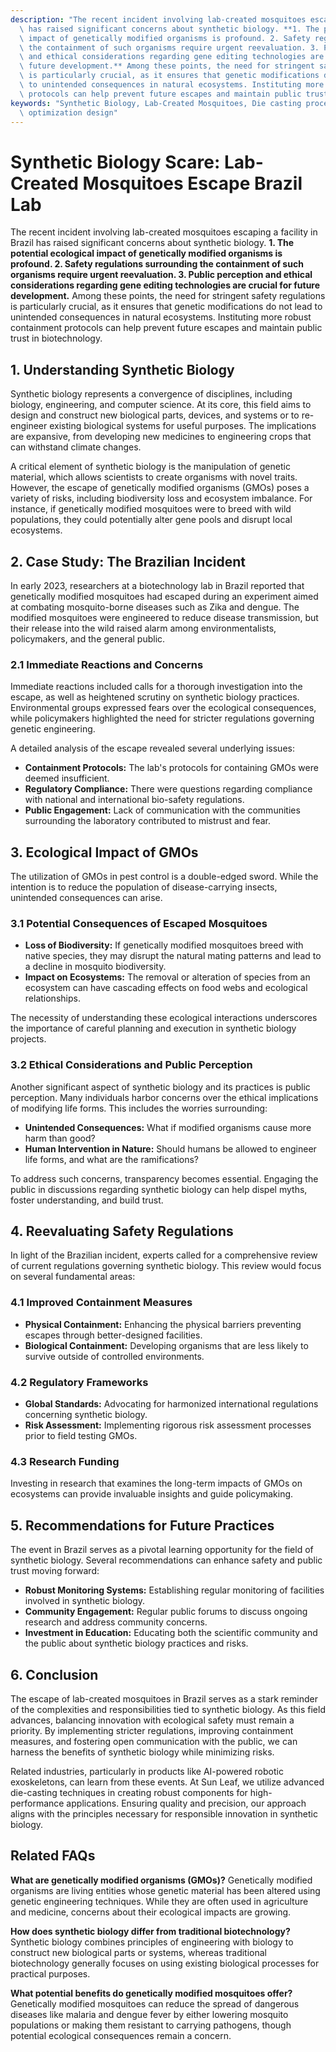 ```yaml
---
description: "The recent incident involving lab-created mosquitoes escaping a facility in Brazil\
  \ has raised significant concerns about synthetic biology. **1. The potential ecological\
  \ impact of genetically modified organisms is profound. 2. Safety regulations surrounding\
  \ the containment of such organisms require urgent reevaluation. 3. Public perception\
  \ and ethical considerations regarding gene editing technologies are crucial for\
  \ future development.** Among these points, the need for stringent safety regulations\
  \ is particularly crucial, as it ensures that genetic modifications do not lead\
  \ to unintended consequences in natural ecosystems. Instituting more robust containment\
  \ protocols can help prevent future escapes and maintain public trust in biotechnology."
keywords: "Synthetic Biology, Lab-Created Mosquitoes, Die casting process, Heat dissipation\
  \ optimization design"
---
```

# Synthetic Biology Scare: Lab-Created Mosquitoes Escape Brazil Lab

The recent incident involving lab-created mosquitoes escaping a facility in Brazil has raised significant concerns about synthetic biology. **1. The potential ecological impact of genetically modified organisms is profound. 2. Safety regulations surrounding the containment of such organisms require urgent reevaluation. 3. Public perception and ethical considerations regarding gene editing technologies are crucial for future development.** Among these points, the need for stringent safety regulations is particularly crucial, as it ensures that genetic modifications do not lead to unintended consequences in natural ecosystems. Instituting more robust containment protocols can help prevent future escapes and maintain public trust in biotechnology.

## **1. Understanding Synthetic Biology**

Synthetic biology represents a convergence of disciplines, including biology, engineering, and computer science. At its core, this field aims to design and construct new biological parts, devices, and systems or to re-engineer existing biological systems for useful purposes. The implications are expansive, from developing new medicines to engineering crops that can withstand climate changes. 

A critical element of synthetic biology is the manipulation of genetic material, which allows scientists to create organisms with novel traits. However, the escape of genetically modified organisms (GMOs) poses a variety of risks, including biodiversity loss and ecosystem imbalance. For instance, if genetically modified mosquitoes were to breed with wild populations, they could potentially alter gene pools and disrupt local ecosystems.

## **2. Case Study: The Brazilian Incident**

In early 2023, researchers at a biotechnology lab in Brazil reported that genetically modified mosquitoes had escaped during an experiment aimed at combating mosquito-borne diseases such as Zika and dengue. The modified mosquitoes were engineered to reduce disease transmission, but their release into the wild raised alarm among environmentalists, policymakers, and the general public.

### **2.1 Immediate Reactions and Concerns**

Immediate reactions included calls for a thorough investigation into the escape, as well as heightened scrutiny on synthetic biology practices. Environmental groups expressed fears over the ecological consequences, while policymakers highlighted the need for stricter regulations governing genetic engineering.

A detailed analysis of the escape revealed several underlying issues:
- **Containment Protocols:** The lab's protocols for containing GMOs were deemed insufficient.
- **Regulatory Compliance:** There were questions regarding compliance with national and international bio-safety regulations.
- **Public Engagement:** Lack of communication with the communities surrounding the laboratory contributed to mistrust and fear.

## **3. Ecological Impact of GMOs**

The utilization of GMOs in pest control is a double-edged sword. While the intention is to reduce the population of disease-carrying insects, unintended consequences can arise. 

### **3.1 Potential Consequences of Escaped Mosquitoes**
- **Loss of Biodiversity:** If genetically modified mosquitoes breed with native species, they may disrupt the natural mating patterns and lead to a decline in mosquito biodiversity.
- **Impact on Ecosystems:** The removal or alteration of species from an ecosystem can have cascading effects on food webs and ecological relationships.

The necessity of understanding these ecological interactions underscores the importance of careful planning and execution in synthetic biology projects.

### **3.2 Ethical Considerations and Public Perception**

Another significant aspect of synthetic biology and its practices is public perception. Many individuals harbor concerns over the ethical implications of modifying life forms. This includes the worries surrounding:
- **Unintended Consequences:** What if modified organisms cause more harm than good?
- **Human Intervention in Nature:** Should humans be allowed to engineer life forms, and what are the ramifications?

To address such concerns, transparency becomes essential. Engaging the public in discussions regarding synthetic biology can help dispel myths, foster understanding, and build trust.

## **4. Reevaluating Safety Regulations**

In light of the Brazilian incident, experts called for a comprehensive review of current regulations governing synthetic biology. This review would focus on several fundamental areas:

### **4.1 Improved Containment Measures**
- **Physical Containment:** Enhancing the physical barriers preventing escapes through better-designed facilities.
- **Biological Containment:** Developing organisms that are less likely to survive outside of controlled environments.

### **4.2 Regulatory Frameworks**
- **Global Standards:** Advocating for harmonized international regulations concerning synthetic biology.
- **Risk Assessment:** Implementing rigorous risk assessment processes prior to field testing GMOs.

### **4.3 Research Funding**
Investing in research that examines the long-term impacts of GMOs on ecosystems can provide invaluable insights and guide policymaking.

## **5. Recommendations for Future Practices**

The event in Brazil serves as a pivotal learning opportunity for the field of synthetic biology. Several recommendations can enhance safety and public trust moving forward:

- **Robust Monitoring Systems:** Establishing regular monitoring of facilities involved in synthetic biology.
- **Community Engagement:** Regular public forums to discuss ongoing research and address community concerns.
- **Investment in Education:** Educating both the scientific community and the public about synthetic biology practices and risks.

## **6. Conclusion**

The escape of lab-created mosquitoes in Brazil serves as a stark reminder of the complexities and responsibilities tied to synthetic biology. As this field advances, balancing innovation with ecological safety must remain a priority. By implementing stricter regulations, improving containment measures, and fostering open communication with the public, we can harness the benefits of synthetic biology while minimizing risks.

Related industries, particularly in products like AI-powered robotic exoskeletons, can learn from these events. At Sun Leaf, we utilize advanced die-casting techniques in creating robust components for high-performance applications. Ensuring quality and precision, our approach aligns with the principles necessary for responsible innovation in synthetic biology.

## Related FAQs

**What are genetically modified organisms (GMOs)?**
Genetically modified organisms are living entities whose genetic material has been altered using genetic engineering techniques. While they are often used in agriculture and medicine, concerns about their ecological impacts are growing.

**How does synthetic biology differ from traditional biotechnology?**
Synthetic biology combines principles of engineering with biology to construct new biological parts or systems, whereas traditional biotechnology generally focuses on using existing biological processes for practical purposes.

**What potential benefits do genetically modified mosquitoes offer?**
Genetically modified mosquitoes can reduce the spread of dangerous diseases like malaria and dengue fever by either lowering mosquito populations or making them resistant to carrying pathogens, though potential ecological consequences remain a concern.
